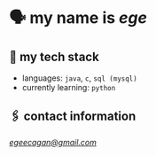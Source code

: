 # 🗣️ my name is *ege*

## 🦾 my tech stack
- languages: `java`, `c`, `sql (mysql)`
- currently learning: `python`

## 🖇️ contact information
*egeecagan@gmail.com*
